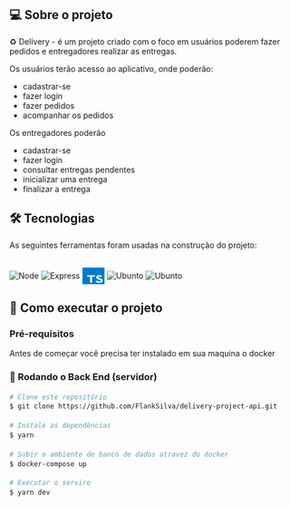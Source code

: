 ## 💻 Sobre o projeto

♻️ Delivery - é um projeto criado com o foco em usuários poderem fazer pedidos e entregadores realizar as entregas.

Os usuários terão acesso ao aplicativo, onde poderão:
  - cadastrar-se
  - fazer login
  - fazer pedidos
  - acompanhar os pedidos

Os entregadores poderão
  - cadastrar-se
  - fazer login
  - consultar entregas pendentes
  - inicializar uma entrega
  - finalizar a entrega

## 🛠 Tecnologias

As seguintes ferramentas foram usadas na construção do projeto:

<div style="display: inline_block"><br>
  <img align="center" alt="Node" height="30" width="40" src="https://cdn.jsdelivr.net/gh/devicons/devicon/icons/nodejs/nodejs-original.svg">
  <img align="center" alt="Express" height="30" width="40" src="https://cdn.jsdelivr.net/gh/devicons/devicon/icons/express/express-original.svg">
  <img align="center" alt="Ts" height="30" width="40" src="https://raw.githubusercontent.com/devicons/devicon/master/icons/typescript/typescript-plain.svg">
  <img align="center" alt="Ubunto" height="30" width="40" src="https://cdn.jsdelivr.net/gh/devicons/devicon/icons/docker/docker-original.svg">
  <img align="center" alt="Ubunto" height="30" width="40" src="https://cdn.jsdelivr.net/gh/devicons/devicon/icons/postgresql/postgresql-original.svg">
</div>


## 🚀 Como executar o projeto

### Pré-requisitos
Antes de começar você precisa ter instalado em sua maquina o docker

### 🎲 Rodando o Back End (servidor)

```bash
# Clone este repositório
$ git clone https://github.com/FlankSilva/delivery-project-api.git

# Instale as dependências
$ yarn

# Subir o ambiente de banco de dados atravez do docker
$ docker-compose up

# Executar o serviro
$ yarn dev
```